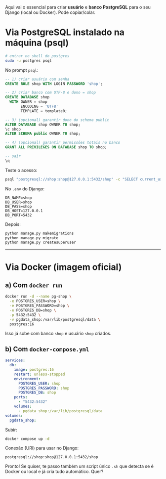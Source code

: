 Aqui vai o essencial para criar **usuário** e **banco PostgreSQL** para o seu Django (local ou Docker). Pode copiar/colar.

# Via PostgreSQL instalado na máquina (psql)

```bash
# entrar no shell do postgres
sudo -u postgres psql
```

No prompt `psql`:

```sql
-- 1) criar usuário com senha
CREATE ROLE shop WITH LOGIN PASSWORD 'shop';

-- 2) criar banco com UTF-8 e dono = shop
CREATE DATABASE shop
  WITH OWNER = shop
       ENCODING = 'UTF8'
       TEMPLATE = template0;

-- 3) (opcional) garantir dono do schema public
ALTER DATABASE shop OWNER TO shop;
\c shop
ALTER SCHEMA public OWNER TO shop;

-- 4) (opcional) garantir permissões totais no banco
GRANT ALL PRIVILEGES ON DATABASE shop TO shop;

-- sair
\q
```

Teste o acesso:

```bash
psql "postgresql://shop:shop@127.0.0.1:5432/shop" -c "SELECT current_user, current_database();"
```

No `.env` do Django:

```
DB_NAME=shop
DB_USER=shop
DB_PASS=shop
DB_HOST=127.0.0.1
DB_PORT=5432
```

Depois:

```bash
python manage.py makemigrations
python manage.py migrate
python manage.py createsuperuser
```

---

# Via Docker (imagem oficial)

## a) Com `docker run`

```bash
docker run -d --name pg-shop \
  -e POSTGRES_USER=shop \
  -e POSTGRES_PASSWORD=shop \
  -e POSTGRES_DB=shop \
  -p 5432:5432 \
  -v pgdata_shop:/var/lib/postgresql/data \
  postgres:16
```

Isso já sobe com banco `shop` e usuário `shop` criados.

## b) Com `docker-compose.yml`

```yaml
services:
  db:
    image: postgres:16
    restart: unless-stopped
    environment:
      POSTGRES_USER: shop
      POSTGRES_PASSWORD: shop
      POSTGRES_DB: shop
    ports:
      - "5432:5432"
    volumes:
      - pgdata_shop:/var/lib/postgresql/data
volumes:
  pgdata_shop:
```

Subir:

```bash
docker compose up -d
```

Conexão (URI) para usar no Django:

```
postgresql://shop:shop@127.0.0.1:5432/shop
```

Pronto! Se quiser, te passo também um script único `.sh` que detecta se é Docker ou local e já cria tudo automático. Quer?
